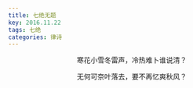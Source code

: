 ```yaml
---
title: 七绝无题
key: 2016.11.22
tags: 七绝
categories: 律诗
---
```


<p align="center">寒花小雪冬雷声，冷热难卜谁说清？
</p>
<p align="center">无何可奈叶落去，要不再忆爽秋风？
</p>
<p align="center"></br>
</p>
